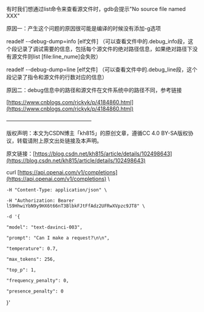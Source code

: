 有时我们想通过list命令来查看源文件时，gdb会提示"No source file named XXX"

原因一：产生这个问题的原因很可能是编译的时候没有添加-g选项

readelf --debug-dump=info [elf文件]   （可以查看文件中的.debug_info段，这个段记录了调试需要的信息，包括每个源文件的绝对路径信息，如果绝对路径下没有源文件则list [file:line_nume]会失败）

readelf --debug-dump=line [elf文件]   （可以查看文件中的.debug_line段，这个段记录了指令和源文件的行数对应的信息）

原因二：debug信息中的路径和源文件在文件系统中的路径不同，参考链接

[https://www.cnblogs.com/rickyk/p/4184860.html](https://www.cnblogs.com/rickyk/p/4184860.html)

————————————————

版权声明：本文为CSDN博主「kh815」的原创文章，遵循CC 4.0 BY-SA版权协议，转载请附上原文出处链接及本声明。

原文链接：[https://blog.csdn.net/kh815/article/details/102498643](https://blog.csdn.net/kh815/article/details/102498643)

  curl [https://api.openai.com/v1/completions](https://api.openai.com/v1/completions) \

    -H "Content-Type: application/json" \

    -H "Authorization: Bearer lS9HhwiYbN9y9HX6t66nT3BlbkFJtFfAdz2UFRwXVpzc9JT8" \

    -d '{

    "model": "text-davinci-003",

    "prompt": "Can I make a request?\n\n",

    "temperature": 0.7,

    "max_tokens": 256,

    "top_p": 1,

    "frequency_penalty": 0,

    "presence_penalty": 0

  }'